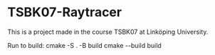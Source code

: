 # TSBK07-Raytracer
This is a project made in the course TSBK07 at Linköping University.

Run to build:
cmake -S . -B build
cmake --build build
